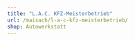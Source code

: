 ```yaml
---
title: "L.A.C. KFZ-Meisterbetrieb"
url: /maisach/l-a-c-kfz-meisterbetrieb/
shop: Autowerkstatt
---
```

